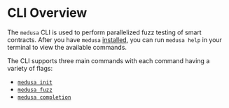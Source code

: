 # CLI Overview

The `medusa` CLI is used to perform parallelized fuzz testing of smart contracts. After you have `medusa`
[installed](../getting_started/installation.md), you can run `medusa help` in your terminal to view the available commands.

The CLI supports three main commands with each command having a variety of flags:

- [`medusa init`](./init.md)
- [`medusa fuzz`](./fuzz.md)
- [`medusa completion`](./completion.md)
